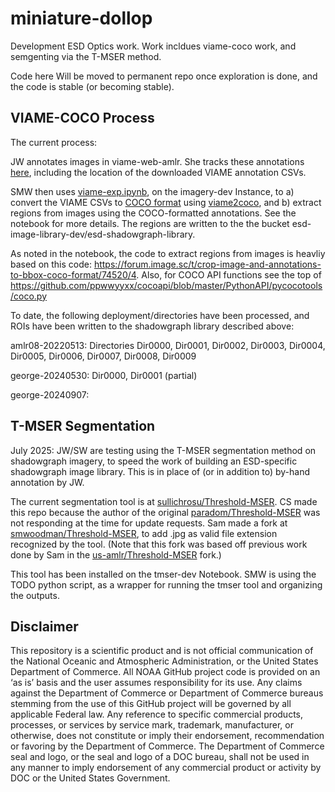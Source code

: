 # miniature-dollop
Development ESD Optics work. Work incldues viame-coco work, and semgenting via the T-MSER method.

Code here Will be moved to permanent repo once exploration is done, and the code is stable (or becoming stable).

## VIAME-COCO Process

The current process:

JW annotates images in viame-web-amlr. She tracks these annotations [here](https://docs.google.com/spreadsheets/d/1tP-AgewYAzWAJDJ6aM-9wRbs2Hr_EA9b5jWYuLcd1JM/edit?usp=sharing), including the location of the downloaded VIAME annotation CSVs. 

SMW then uses [viame-exp.ipynb](viame-exp.ipynb), on the imagery-dev Instance, to a) convert the VIAME CSVs to [COCO format](https://cocodataset.org/#format-data) using [viame2coco](https://github.com/nodd-tools/viame2coco), and b) extract regions from images using the COCO-formatted annotations. See the notebook for more details. The regions are written to the the bucket esd-image-library-dev/esd-shadowgraph-library. 

As noted in the notebook, the code to extract regions from images is heavliy based on this code: https://forum.image.sc/t/crop-image-and-annotations-to-bbox-coco-format/74520/4. Also, for COCO API functions see the top of https://github.com/ppwwyyxx/cocoapi/blob/master/PythonAPI/pycocotools/coco.py

To date, the following deployment/directories have been processed, and ROIs have been written to the shadowgraph library described above:

amlr08-20220513: Directories Dir0000, Dir0001, Dir0002, Dir0003, Dir0004, Dir0005, Dir0006, Dir0007, Dir0008, Dir0009

george-20240530: Dir0000, Dir0001 (partial)

george-20240907: 

## T-MSER Segmentation

July 2025: JW/SW are testing using the T-MSER segmentation method on shadowgraph imagery, to speed the work of building an ESD-specific shadowgraph image library. This is in place of (or in addition to) by-hand annotation by JW. 

The current segmentation tool is at [sullichrosu/Threshold-MSER](https://github.com/sullichrosu/Threshold-MSER). CS made this repo because the author of the original [paradom/Threshold-MSER](https://github.com/paradom/Threshold-MSER) was not responding at the time for update requests. Sam made a fork at [smwoodman/Threshold-MSER](https://github.com/smwoodman/Threshold-MSER), to add .jpg as valid file extension recognized by the tool. (Note that this fork was based off previous work done by Sam in the [us-amlr/Threshold-MSER](https://github.com/us-amlr/Threshold-MSER) fork.)

This tool has been installed on the tmser-dev Notebook. SMW is using the TODO python script, as a wrapper for running the tmser tool and organizing the outputs.

## Disclaimer

This repository is a scientific product and is not official communication of the National Oceanic and Atmospheric Administration, or the United States Department of Commerce. All NOAA GitHub project code is provided on an ‘as is’ basis and the user assumes responsibility for its use. Any claims against the Department of Commerce or Department of Commerce bureaus stemming from the use of this GitHub project will be governed by all applicable Federal law. Any reference to specific commercial products, processes, or services by service mark, trademark, manufacturer, or otherwise, does not constitute or imply their endorsement, recommendation or favoring by the Department of Commerce. The Department of Commerce seal and logo, or the seal and logo of a DOC bureau, shall not be used in any manner to imply endorsement of any commercial product or activity by DOC or the United States Government.
